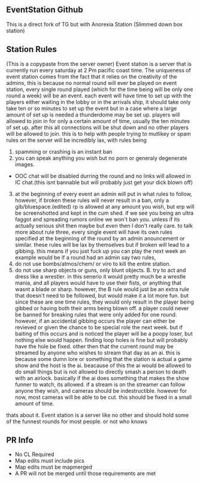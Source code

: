 ## EventStation Github
This is a direct fork of TG but with Anorexia Station (Slimmed down box station)

## Station Rules
(This is a copypaste from the server owner)
Event station is a server that is currently run every saturday at 2 Pm pacific coast time. 
The uniqueness of event station comes from the fact that it relies on the creativity of the admins, 
this is because no normal round will ever be played on event station, every single round played
(which for the time being will be only one round a week) will be an event.
each event will have time to set up with the players either waiting in the lobby or in the arrivals ship,
it should take only take ten or so minutes to set up the event but in a case where a large amount of set up is needed a thunderdome may be set up.
players will allowed to join in for only a certain amount of time, usually the ten minutes of set up. 
after this all connections will be shut down and no other players will be allowed to join. this is to help with people trying to mutlikey or spam
rules on the server will be incredibly lax, with rules being 
1. spamming or crashing is an instant ban
2. you can speak anything you wish but no porn or generaly degenerate images.
- OOC chat will be disabled durring the round and no links will allowed in IC chat.(this isnt bannable but will probably just get your dick blown off)
3. at the beginning of every event an admin will put in what rules to follow, however, if broken these rules will never result in a ban, only a gib/bluespace.(edited)
rp is allowed at any amount you wish, but erp will be screenshotted and kept in the cum shed.
if we see you being an ultra faggot and spreading rumors online we won't ban you. unless if its actually serious shit then maybe but even then I don't really care.
to talk more about rule three, every single event will have its own rules specified at the beginning of the round by an admin anouncement or similar.
these rules will be lax by themselves but if broken will lead to a gibbing. this means if you just fuck up you can play the next week
an example would be if a round had an admin say two rules,
1. do not use bombs/atmos/chem/ or viro to kill the entire station.
2. do not use sharp objects or guns, only blunt objects.
B. try to act and dress like a wrestler.
in this senerio it would pretty much be a wrestle mania, and all players would have to use their fists, or anything that wasnt a blade or sharp.
however, the B rule would just be an extra rule that doesn't need to be followed, but would make it a lot more fun.
but since these are one time rules, they would only result in the player being gibbed or having both their arms being blown off.
a player could never be banned for breaking rules that were only added for one round.
however, if an accidental gibbing occurs the player can either be revieved or given the chance to be special role the next week.
but if baiting of this occurs and is noticed the player will be a poopy loser, but nothing else would happen.
finding loop holes is fine but will probably have the hole be fixed.
other then that the current round may be streamed by anyone who wishes to stream that day as an ai.
this is because some dumn lore or something that the station is actual a game show and the host is the ai.
beacause of this the ai would be allowed to do small things but is not allowed to directly smash a person to death with an airlock.
basically if the ai does something that makes the show funner to watch, its allowed.
if a stream is on the streamer can follow anyone they wish, 
and cameras should be indestructible.
however for now, most cameras will be able to be cut. this should be fixed in a small amount of time.

thats about it. Event station is a server like no other and should hold some of the funnest rounds for most people.
or not who knows
## PR Info
- No CL Required
- Map edits must include pics
- Map edits must be mapmerged
- A PR will not be merged until those requirements are met
